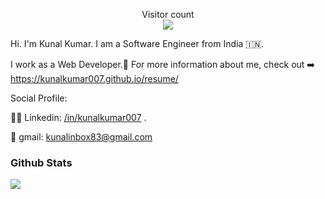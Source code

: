 <p align="center"> 
  Visitor count<br>
  <img src="https://profile-counter.glitch.me/kunalkumar007/count.svg" />
</p>

Hi. I'm Kunal Kumar. I am a Software Engineer from India 🇮🇳.

I work as a Web Developer.🤗️ For more information about me, check out ➡️ https://kunalkumar007.github.io/resume/ 

Social Profile:

👨‍💼️ Linkedin: [/in/kunalkumar007](https://www.linkedin.com/in/kunalkumar007) .

📧️ gmail: [kunalinbox83@gmail.com](mailto:kunalkumar06022003@gmail.com)


### Github Stats

![](https://github-readme-stats.vercel.app/api?username=kunalkumar007&hide_title=true&show_icons=true&icon_color=007aff&text_color=333&bg_color=fff)

